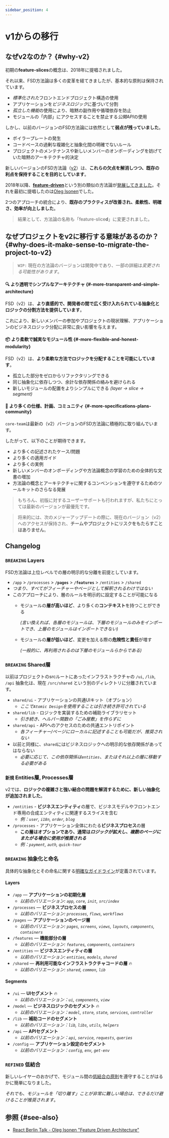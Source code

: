 ```yaml
---
sidebar_position: 4
---
```


# v1からの移行

## なぜv2なのか？ {#why-v2}

初期の**feature-slices**の概念は、2018年に提唱されました。

それ以来、FSD方法論は多くの変革を経てきましたが、基本的な原則は保持されています。

- *標準化された*フロントエンドプロジェクト構造の使用
- アプリケーションを*ビジネスロジック*に基づいて分割
- *孤立した機能*の使用により、暗黙の副作用や循環依存を防止
- モジュールの「内部」にアクセスすることを禁止する*公開API*の使用

しかし、以前のバージョンのFSD方法論には依然として**弱点が残っていました**。

- ボイラープレートの発生
- コードベースの過剰な複雑化と抽象化間の明確でないルール
- プロジェクトのメンテナンスや新しいメンバーのオンボーディングを妨げていた暗黙のアーキテクチャ的決定

新しいバージョンのFSD方法論（[v2][ext-v2]）は、**これらの欠点を解消しつつ、既存の利点を保持することを目的としています**。

2018年以降、[**feature-driven**][ext-fdd]という別の類似の方法論が[発展してきました][ext-fdd-issues]。それを最初に提唱したのは[Oleg Isonen][ext-kof]でした。

2つのアプローチの統合により、**既存のプラクティスが改善され、柔軟性、明確さ、効率が向上しました**。

> 結果として、方法論の名称も「feature-slice**d**」に変更されました。

## なぜプロジェクトをv2に移行する意味があるのか？ {#why-does-it-make-sense-to-migrate-the-project-to-v2}

> `WIP:` 現在の方法論のバージョンは開発中であり、一部の詳細は*変更される可能性があります*。

#### 🔍 より透明でシンプルなアーキテクチャ {#-more-transparent-and-simple-architecture}

FSD（v2）は、**より直感的で、開発者の間で広く受け入れられている抽象化とロジックの分割方法を提供しています**。

これにより、新しいメンバーの参加やプロジェクトの現状理解、アプリケーションのビジネスロジック分配に非常に良い影響を与えます。

#### 📦 より柔軟で誠実なモジュール性 {#-more-flexible-and-honest-modularity}

FSD（v2）は、**より柔軟な方法でロジックを分配することを可能にしています**。

- 孤立した部分をゼロからリファクタリングできる
- 同じ抽象化に依存しつつ、余計な依存関係の絡みを避けられる
- 新しいモジュールの配置をよりシンプルにできる *(layer → slice → segment)*

#### 🚀 より多くの仕様、計画、コミュニティ {#-more-specifications-plans-community}

`core-team`は最新の（v2）バージョンのFSD方法論に積極的に取り組んでいます。

したがって、以下のことが期待できます。

- より多くの記述されたケース/問題
- より多くの適用ガイド
- より多くの実例
- 新しいメンバーのオンボーディングや方法論概念の学習のための全体的な文書の増加
- 方法論の概念とアーキテクチャに関するコンベンションを遵守するためのツールキットのさらなる発展

> もちろん、初版に対するユーザーサポートも行われますが、私たちにとっては最新のバージョンが最優先です。

> 将来的には、次のメジャーアップデートの際に、現在のバージョン（v2）へのアクセスが保持され、**チームやプロジェクトにリスクをもたらすことはありません**。

## Changelog

### `BREAKING` Layers

FSD方法論は上位レベルでの層の明示的な分離を前提としています。

- `/app` > `/processes` > **`/pages`** > **`/features`** > `/entities` > `/shared`
- *つまり、すべてがフィーチャーやページとして解釈されるわけではない*
- このアプローチにより、層のルールを明示的に設定することが可能になる
  - モジュールの**層が高いほど**、より多くの**コンテキスト**を持つことができる
  
    *(言い換えれば、各層のモジュールは、下層のモジュールのみをインポートでき、上層のモジュールはインポートできない)*
  - モジュールの**層が低いほど**、変更を加える際の**危険性と責任**が増す
  
    *(一般的に、再利用されるのは下層のモジュールらからである)*

### `BREAKING` Shared層

以前はプロジェクトのsrcルートにあったインフラストラクチャの `/ui`, `/lib`, `/api` 抽象化は、現在 `/src/shared` という別のディレクトリに分離されています。

- `shared/ui` - アプリケーションの共通UIキット（オプション）
  - *ここで`Atomic Design`を使用することは引き続き許可されている*
- `shared/lib` - ロジックを実装するための補助ライブラリセット
  - *引き続き、ヘルパー関数の「ごみ屋敷」を作らずに*
- `shared/api` - APIへのアクセスのための共通エントリポイント
  - *各フィーチャー/ページにローカルに記述することも可能だが、推奨されない*
- 以前と同様に、`shared`にはビジネスロジックへの明示的な依存関係があってはならない
  - *必要に応じて、この依存関係は`entities`、またはそれ以上の層に移動する必要がある*

### `新規` Entities層, Processes層

v2では、**ロジックの複雑さと強い結合の問題を解消するために、新しい抽象化が追加されました**。

- `/entities` - **ビジネスエンティティ**の層で、ビジネスモデルやフロントエンド専用の合成エンティティに関連するスライスを含む
  - *例：`user`, `i18n`, `order`, `blog`*
- `/processes` - アプリケーション全体にわたる**ビジネスプロセス**の層
  - **この層はオプションであり、通常は*ロジックが拡大し、複数のページにまたがる場合に使用が推奨される***
  - *例：`payment`, `auth`, `quick-tour`*

### `BREAKING` 抽象化と命名

具体的な抽象化とその命名に関する[明確なガイドライン][refs-adaptability]が定義されています。

#### Layers

- `/app` — **アプリケーションの初期化層**
  - *以前のバリエーション: `app`, `core`, `init`, `src/index`*
- `/processes` — **ビジネスプロセスの層**
  - *以前のバリエーション: `processes`, `flows`, `workflows`*
- `/pages` — **アプリケーションのページ層**
  - *以前のバリエーション: `pages`, `screens`, `views`, `layouts`, `components`, `containers`*
- `/features` — **機能部分の層**
  - *以前のバリエーション: `features`, `components`, `containers`*
- `/entities` — **ビジネスエンティティの層**
  - *以前のバリエーション: `entities`, `models`, `shared`*
- `/shared` — **再利用可能なインフラストラクチャコードの層** 🔥
  - *以前のバリエーション: `shared`, `common`, `lib`*

#### Segments

- `/ui` — **UIセグメント** 🔥
  - *以前のバリエーション：`ui`, `components`, `view`*
- `/model` — **ビジネスロジックのセグメント** 🔥
  - *以前のバリエーション：`model`, `store`, `state`, `services`, `controller`*
- `/lib` — **補助コードのセグメント**
  - *以前のバリエーション：`lib`, `libs`, `utils`, `helpers`*
- `/api` — **APIセグメント**
  - *以前のバリエーション：`api`, `service`, `requests`, `queries`*
- `/config` — **アプリケーション設定のセグメント**
  - *以前のバリエーション：`config`, `env`, `get-env`*

### `REFINED` 低結合

新しいレイヤーのおかげで、モジュール間の[低結合の原則][refs-low-coupling]を遵守することがはるかに簡単になりました。

*それでも、モジュールを「切り離す」ことが非常に難しい場合は、できるだけ避けることが推奨されます*。

## 参照 {#see-also}

- [React Berlin Talk - Oleg Isonen "Feature Driven Architecture"][ext-kof-fdd]

[refs-low-coupling]: /docs/reference/isolation/coupling-cohesion
[refs-adaptability]: /docs/about/understanding/naming

[ext-fdd]: https://github.com/feature-sliced/documentation/tree/rc/feature-driven
[ext-fdd-issues]: https://github.com/kof/feature-driven-architecture/issues
[ext-v2]: https://github.com/feature-sliced/documentation
[ext-kof]: https://github.com/kof
[ext-kof-fdd]: https://www.youtube.com/watch?v=BWAeYuWFHhs
